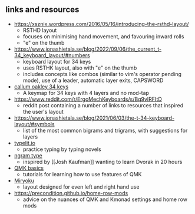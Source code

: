 ## links and resources 

- https://xsznix.wordpress.com/2016/05/16/introducing-the-rsthd-layout/
	- RSTHD layout
	- focuses on minimising hand movement, and favouring inward rolls
	- "e" on the thumb
- https://www.jonashietala.se/blog/2022/09/06/the_current_t-34_keyboard_layout/#numbers
	- keyboard layout for 34 keys
	- uses RSTHK layout, also with "e" on the thumb
	- includes concepts like combos (similar to vim's operator pending mode), use of a leader, automatic layer exits, CAPSWORD
- [callum oakley 34 keys](https://github.com/callum-oakley/qmk_firmware/tree/master/users/callum)
	- A keymap for 34 keys with 4 layers and no mod-tap
- https://www.reddit.com/r/ErgoMechKeyboards/s/Bq9vIRFItD
	- reddit post containing a number of links to resources that inspired the user's layout
- https://www.jonashietala.se/blog/2021/06/03/the-t-34-keyboard-layout/#symbols
	- list of the most common bigrams and trigrams, with suggestions for layers
- [typelit.io](https://www.typelit.io/)
	- practice typing by typing novels
- [ngram type](https://ranelpadon.github.io/ngram-type/)
	- inspired by [[Josh Kaufman]] wanting to learn Dvorak in 20 hours
- [QMK basics](https://thomasbaart.nl/category/mechanical-keyboards/firmware/qmk/qmk-basics/)
	- tutorials for learning how to use features of QMK
- [Miryoku](https://github.com/manna-harbour/miryoku/tree/master/docs/reference)
	- layout designed for even left and right hand use
- https://precondition.github.io/home-row-mods
	- advice on the nuances of QMK and Kmonad settings and home row mods